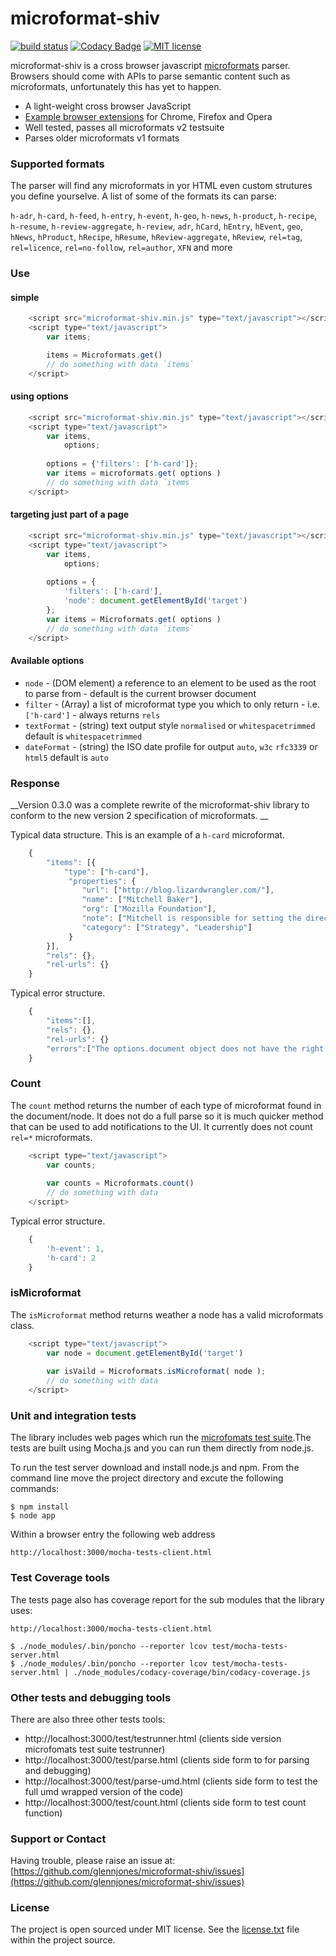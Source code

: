 # microformat-shiv

[![build status](https://secure.travis-ci.org/glennjones/microformat-shiv.png)](http://travis-ci.org/glennjones/microformat-shiv)
[![Codacy Badge](https://www.codacy.com/project/badge/520b9cab36254761b100c33d3e3899e3)](https://www.codacy.com/app/glennjonesnet/microformat-shiv)
[![MIT license](http://img.shields.io/badge/license-MIT-blue.svg?style=flat)](https://raw.github.com/glennjones/microformat-shic/master/license.txt)



microformat-shiv is a cross browser javascript [microformats](http://microformats.org/wiki/microformats-2) parser. Browsers should come with APIs to parse semantic content such as microformats, unfortunately this has yet to happen.

* A light-weight cross browser JavaScript 
* [Example browser extensions](https://github.com/glennjones/microformat-shiv/tree/master/examples) for Chrome, Firefox and Opera
* Well tested, passes all microformats v2 testsuite
* Parses older microformats v1 formats


### Supported formats
The parser will find any microformats in yor HTML even custom strutures you define yourselve. A list of some of the formats its can parse:

`h-adr`, `h-card`, `h-feed`, `h-entry`, `h-event`, `h-geo`, `h-news`, `h-product`, `h-recipe`, `h-resume`, `h-review-aggregate`, `h-review`, `adr`, `hCard`, `hEntry`, `hEvent`, `geo`, `hNews`, `hProduct`, `hRecipe`, `hResume`, `hReview-aggregate`, `hReview`, `rel=tag`, `rel=licence`, `rel=no-follow`, `rel=author`, `XFN` and more



### Use

#### simple
```javascript
    <script src="microformat-shiv.min.js" type="text/javascript"></script>
    <script type="text/javascript">
        var items;

        items = Microformats.get()
        // do something with data `items`
    </script>
```    


#### using options
```javascript
    <script src="microformat-shiv.min.js" type="text/javascript"></script>
    <script type="text/javascript">
        var items,
            options;
        
        options = {'filters': ['h-card']};
        var items = microformats.get( options )
        // do something with data `items`
    </script>
``` 

#### targeting just part of a page
```javascript
    <script src="microformat-shiv.min.js" type="text/javascript"></script>
    <script type="text/javascript">
        var items,
            options;
        
        options = {
            'filters': ['h-card'],
            'node': document.getElementById('target')
        };
        var items = Microformats.get( options )
        // do something with data `items`
    </script>    
```  

#### Available options
* `node` - (DOM element) a reference to an element to be used as the root to parse from - default is the current browser document
* `filter` - (Array) a list of microformat type you which to only return - i.e. `['h-card']` - always returns `rels`
* `textFormat` - (string) text output style `normalised` or `whitespacetrimmed` default is `whitespacetrimmed`
* `dateFormat` - (string) the ISO date profile for output `auto`, `w3c` `rfc3339` or `html5` default is `auto`



### Response 

__Version 0.3.0 was a complete rewrite of the microformat-shiv library to conform to the new version 2 specification of microformats. __

Typical data structure. This is an example of a `h-card` microformat.
```javascript
    {
        "items": [{
            "type": ["h-card"],
             "properties": {
                "url": ["http://blog.lizardwrangler.com/"],
                "name": ["Mitchell Baker"],
                "org": ["Mozilla Foundation"],
                "note": ["Mitchell is responsible for setting the direction Mozilla ..."],
                "category": ["Strategy", "Leadership"]
             }
        }],
        "rels": {},
        "rel-urls": {}
    }
```  
Typical error structure. 
```javascript
    {
        "items":[],
        "rels": {},
        "rel-urls": {}
        "errors":["The options.document object does not have the right nodeType"]
    }
```  


### Count
The `count` method returns the number of each type of microformat found in the document/node. It does not do a full parse so it is much quicker 
method that can be used to add notifications to the UI. It currently does not count `rel=*` microformats.
```javascript
    <script type="text/javascript">
        var counts;
        
        var counts = Microformats.count()
        // do something with data 
    </script>    
```  
Typical error structure. 
```javascript
    {
        'h-event': 1,
        'h-card': 2
    }
```  

### isMicroformat
The `isMicroformat` method returns weather a node has a valid microformats class.
```javascript
    <script type="text/javascript">
        var node = document.getElementById('target')
        
        var isVaild = Microformats.isMicroformat( node );
        // do something with data 
    </script>    
```  



### Unit and integration tests

The library includes web pages which run the [microfomats test suite](https://github.com/microformats/tests).The tests are built using Mocha.js and you can run them directly from node.js.

To run the test server download and install node.js and npm. From the command line move the project directory and excute the following commands:

    $ npm install
    $ node app
    
Within a browser entry the following web address

    http://localhost:3000/mocha-tests-client.html
    
    
### Test Coverage tools
The tests page also has coverage report for the sub modules that the library uses:

    http://localhost:3000/mocha-tests-client.html 

    $ ./node_modules/.bin/poncho --reporter lcov test/mocha-tests-server.html
    $ ./node_modules/.bin/poncho --reporter lcov test/mocha-tests-server.html | ./node_modules/codacy-coverage/bin/codacy-coverage.js


### Other tests and debugging tools
There are also three other tests tools:

* http://localhost:3000/test/testrunner.html (clients side version microfomats test suite testrunner)
* http://localhost:3000/test/parse.html (clients side form to for parsing and debugging)
* http://localhost:3000/test/parse-umd.html (clients side form to test the full umd wrapped version of the code)
* http://localhost:3000/test/count.html (clients side form to test count function)

### Support or Contact

Having trouble, please raise an issue at: [https://github.com/glennjones/microformat-shiv/issues](https://github.com/glennjones/microformat-shiv/issues)


### License

The project is open sourced under MIT license. See the [license.txt](https://raw.github.com/glennjones/microformat-shic/master/license.txt "license.txt") file within the project source.